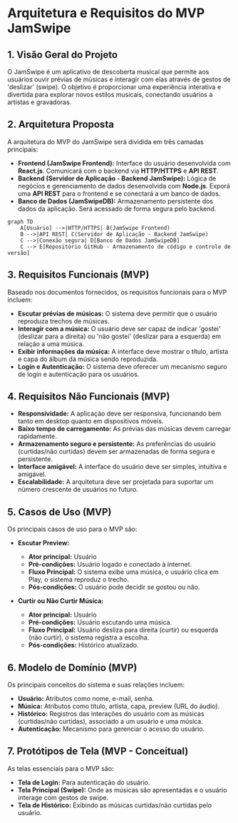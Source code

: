 # Arquitetura e Requisitos do MVP JamSwipe

## 1. Visão Geral do Projeto

O JamSwipe é um aplicativo de descoberta musical que permite aos usuários ouvir prévias de músicas e interagir com elas através de gestos de 'deslizar' (swipe). O objetivo é proporcionar uma experiência interativa e divertida para explorar novos estilos musicais, conectando usuários a artistas e gravadoras.

## 2. Arquitetura Proposta

A arquitetura do MVP do JamSwipe será dividida em três camadas principais:

*   **Frontend (JamSwipe Frontend):** Interface do usuário desenvolvida com **React.js**. Comunicará com o backend via **HTTP/HTTPS** e **API REST**.
*   **Backend (Servidor de Aplicação - Backend JamSwipe):** Lógica de negócios e gerenciamento de dados desenvolvida com **Node.js**. Exporá uma **API REST** para o frontend e se conectará a um banco de dados.
*   **Banco de Dados (JamSwipeDB):** Armazenamento persistente dos dados da aplicação. Será acessado de forma segura pelo backend.

```mermaid
graph TD
    A[Usuário] -->|HTTP/HTTPS| B(JamSwipe Frontend)
    B -->|API REST| C(Servidor de Aplicação - Backend JamSwipe)
    C -->|Conexão segura| D[Banco de Dados JamSwipeDB]
    C --> E[Repositório GitHub - Armazenamento de código e controle de versão]
```

## 3. Requisitos Funcionais (MVP)

Baseado nos documentos fornecidos, os requisitos funcionais para o MVP incluem:

*   **Escutar prévias de músicas:** O sistema deve permitir que o usuário reproduza trechos de músicas.
*   **Interagir com a música:** O usuário deve ser capaz de indicar 'gostei' (deslizar para a direita) ou 'não gostei' (deslizar para a esquerda) em relação a uma música.
*   **Exibir informações da música:** A interface deve mostrar o título, artista e capa do álbum da música sendo reproduzida.
*   **Login e Autenticação:** O sistema deve oferecer um mecanismo seguro de login e autenticação para os usuários.

## 4. Requisitos Não Funcionais (MVP)

*   **Responsividade:** A aplicação deve ser responsiva, funcionando bem tanto em desktop quanto em dispositivos móveis.
*   **Baixo tempo de carregamento:** As prévias das músicas devem carregar rapidamente.
*   **Armazenamento seguro e persistente:** As preferências do usuário (curtidas/não curtidas) devem ser armazenadas de forma segura e persistente.
*   **Interface amigável:** A interface do usuário deve ser simples, intuitiva e amigável.
*   **Escalabilidade:** A arquitetura deve ser projetada para suportar um número crescente de usuários no futuro.

## 5. Casos de Uso (MVP)

Os principais casos de uso para o MVP são:

*   **Escutar Preview:**
    *   **Ator principal:** Usuário
    *   **Pré-condições:** Usuário logado e conectado à internet.
    *   **Fluxo Principal:** O sistema exibe uma música, o usuário clica em Play, o sistema reproduz o trecho.
    *   **Pós-condições:** O usuário pode decidir se gostou ou não.

*   **Curtir ou Não Curtir Música:**
    *   **Ator principal:** Usuário
    *   **Pré-condições:** Usuário escutando uma música.
    *   **Fluxo Principal:** Usuário desliza para direita (curtir) ou esquerda (não curtir), o sistema registra a escolha.
    *   **Pós-condições:** Histórico atualizado.

## 6. Modelo de Domínio (MVP)

Os principais conceitos do sistema e suas relações incluem:

*   **Usuário:** Atributos como nome, e-mail, senha.
*   **Música:** Atributos como título, artista, capa, preview (URL do áudio).
*   **Histórico:** Registros das interações do usuário com as músicas (curtidas/não curtidas), associado a um usuário e uma música.
*   **Autenticação:** Mecanismo para gerenciar o acesso do usuário.

## 7. Protótipos de Tela (MVP - Conceitual)

As telas essenciais para o MVP são:

*   **Tela de Login:** Para autenticação do usuário.
*   **Tela Principal (Swipe):** Onde as músicas são apresentadas e o usuário interage com gestos de swipe.
*   **Tela de Histórico:** Exibindo as músicas curtidas/não curtidas pelo usuário.


